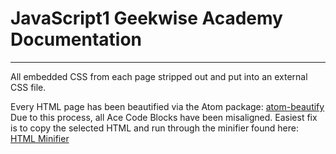 # JavaScript1 Geekwise Academy Documentation
---
All embedded CSS from each page stripped out and put into an external CSS file.  

Every HTML page has been beautified via the Atom package: [atom-beautify](https://atom.io/packages/atom-beautify)  
Due to this process, all Ace Code Blocks have been misaligned. Easiest fix is to copy the selected HTML and run through the minifier found here: [HTML Minifier](http://www.willpeavy.com/minifier/)  
